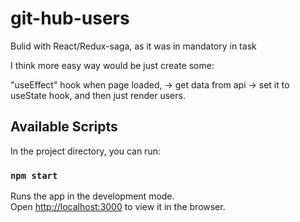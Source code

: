 # git-hub-users

Bulid with React/Redux-saga, as it was in mandatory in task

I think more easy way would be just create some:

"useEffect" hook when page loaded, ->
get data from api -> 
set it to useState hook, and then just render users.

## Available Scripts

In the project directory, you can run:

### `npm start`

Runs the app in the development mode.<br>
Open [http://localhost:3000](http://localhost:3000) to view it in the browser.